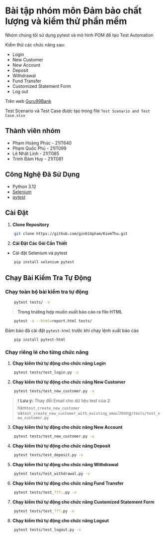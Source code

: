 # Bài tập nhóm môn Đảm bảo chất lượng và kiểm thử phần mềm

Nhóm chúng tôi sử dụng pytest và mô hình POM để tạo Test Automation

Kiểm thử các chức năng sau:

- Login
- New Customer
- New Account
- Deposit
- Withdrawal
- Fund Transfer
- Customized Statement Form
- Log out

Trên web [Guru99Bank](http://www.demo.guru99.com/V4/)

Test Scenario và Test Case được tạo trong file `Test Scenario and Test Case.xlsx`

## Thành viên nhóm

- Phạm Hoàng Phúc - 21IT640
- Phạm Quốc Phú - 21IT099
- Lê Nhật Linh - 21IT085
- Trình Đàm Huy - 21IT081

## Công Nghệ Đã Sử Dụng

- Python 3.12
- [Selenium](https://www.selenium.dev/)
- [pytest](https://pytest.org/)

## Cài Đặt

1. **Clone Repository**

```bash
    git clone https://github.com/gin614pham/KiemThu.git
```

2. **Cài Đặt Các Gói Cần Thiết**

- Cài đặt Selenium và pytest

```bash
    pip install selenium pytest
```

## Chạy Bài Kiểm Tra Tự Động

### Chạy toàn bộ bài kiểm tra tự động

```bash
    pytest tests/ -v
```

> **Trong trường hợp muốn xuất báo cáo ra file HTML**

```bash
    pytest -v --html=report.html tests/
```

Đảm bảo đã cài đặt `pytest-html` trước khi chạy lệnh xuất báo cáo

```bash
    pip install pytest-html
```

### Chạy riêng lẻ cho từng chức năng

1. **Chạy kiểm thử tự động cho chức năng Login**

```bash
    pytest tests/test_login.py -v
```

2. **Chạy kiểm thử tự động cho chức năng New Customer**

```bash
    pytest tests/test_new_customer.py -v
```

> ❗ **Lưu ý:** Thay đổi Email cho dữ liệu test của 2 hàm`test_create_new_customer` và`test_create_new_customer_with_existing_email`trong`/tests/test_new_customer.py`

3. **Chạy kiểm thử tự động cho chức năng New Account**

```bash
    pytest tests/test_new_customer.py -v
```

4. **Chạy kiểm thử tự động cho chức năng Deposit**

```bash
    pytest tests/test_deposit.py -v
```

5. **Chạy kiểm thử tự động cho chức năng Withdrawal**

```bash
    pytest tests/test_withdrawal.py -v
```

6. **Chạy kiểm thử tự động cho chức năng Fund Transfer**

```bash
    pytest tests/test_???..py -v
```

7. **Chạy kiểm thử tự động cho chức năng Customized Statement Form**

```bash
    pytest tests/test_???.py -v
```

8. **Chạy kiểm thử tự động cho chức năng Logout**

```bash
    pytest tests/test_logout.py -v
```
